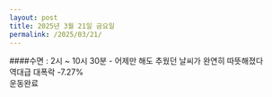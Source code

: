 ```yaml
---
layout: post
title: 2025년 3월 21일 금요일
permalink: /2025/03/21/
---
```

####수면 : 2시 ~ 10시 30분 - 어제만 해도 추웠던 날씨가 완연히 따뜻해졌다<br/>
역대급 대폭락 -7.27%<br/>
운동완료